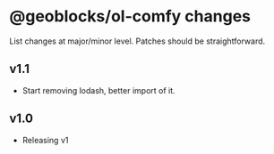 # @geoblocks/ol-comfy changes

List changes at major/minor level. Patches should be straightforward.

## v1.1
- Start removing lodash, better import of it.

## v1.0
- Releasing v1
